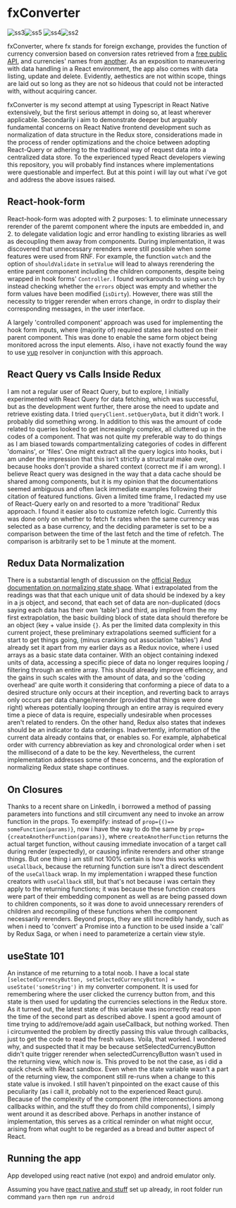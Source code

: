 # fxConverter

![ss3](https://i.postimg.cc/ZRTTbk1f/Screenshot-1641862445.png)![ss5](https://i.postimg.cc/50KvMm6R/Screenshot-1641864855.png)
![ss4](https://i.postimg.cc/g0bz7L4b/Screenshot-1641862375.png)![ss2](https://i.postimg.cc/8CdpgknJ/Screenshot-1641862389.png)


fxConverter, where fx stands for foreign exchange, provides the function of currency conversion based on conversion rates retrieved from a [free public API](https://freecurrencyapi.net/), and currencies' names from [another](https://openexchangerates.org/api/currencies.json). As an exposition to maneuvering with data handling in a React environment, the app also comes with data listing, update and delete. Evidently, aethestics are not within scope, things are laid out so long as they are not so hideous that could not be interacted with, without acquiring cancer.

fxConverter is my second attempt at using Typescript in React Native extensively, but the first serious attempt in doing so, at least wherever applicable. Secondarily i aim to demonstrate deeper but arguably fundamental concerns on React Native frontend development such as normalization of data structure in the Redux store, considerations made in the process of render optimizations and the choice between adopting React-Query or adhering to the traditional way of request data into a centralized data store. To the experienced typed React developers viewing this repository, you will probably find instances where implementations were questionable and imperfect. But at this point i will lay out what i've got and address the above issues raised. 

## React-hook-form

React-hook-form was adopted with 2 purposes: 1. to eliminate unnecessary rerender of the paremt component where the inputs are embedded in, and 2. to delegate validation logic and error handling to existing libraries as well as decoupling them away from components. During implementation, it was discovered that unnecessary rerenders were still possible when some features were used from RNF. For example, the function `watch` and the option of `shouldValidate` in `setValue` will lead to always rerendering the entire parent component including the children components, despite being wrapped in hook forms' `Controller`. I found workarounds to using `watch` by instead checking whether the `errors` object was empty and whether the form values have been modified (`isDirty`). However, there was still the necessity to trigger rerender when errors change, in ordrr to display their corresponding messages, in the user interface.

A largely 'controlled component' approach was used for implementing the hook form inputs, where (majority of) required states are hosted on their parent component. This was done to enable the same form object being monitored across the input elements. Also, i have not exactly found the way to use [yup](https://www.npmjs.com/package/yup) resolver in conjunction with this approach.

## React Query vs Calls Inside Redux

I am not a regular user of React Query, but to explore, I initially experimented with React Query for data fetching, which was successful, but as the development went further, there arose the need to update and retrieve existing data. I tried `queryClient.setQueryData`, but it didn't work. I probably did something wrong. In addition to this was the amount of code related to queries looked to get increasingly complex, all cluttered up in the codes of a component. That was not quite my preferable way to do things as I am biased towards compartmentalizing categories of codes in different 'domains', or 'files'. One might extract all the query logics into hooks, but i am under the impression that this isn't strictly a structural make over, because hooks don't provide a shared context (correct me if i am wrong). I believe React query was designed in the way that a data cache should be shared among components, but it is my opinion that the documentations seemed ambiguous and often lack immediate examples following their citation of featured functions. Given a limited time frame, I redacted my use of React-Query early on and resorted to a more 'traditional' Redux approach. I found it easier also to customize refetch logic. Currently this was done only on whether to fetch fx rates when the same currency was selected as a base currency, and the deciding parameter is set to be a comparison between the time of the last fetch and the time of refetch. The comparison is arbitrarily set to be 1 minute at the moment.

## Redux Data Normalization

There is a substantial length of discussion on the [official Redux documentation on normalizing state shape](https://redux.js.org/usage/structuring-reducers/normalizing-state-shape). What i extrapolated from the readings was that that each unique unit of data should be indexed by a key in a js object, and second, that each set of data are non-duplicated (docs saying each data has their own 'table') and third, as implied from the my first extrapolation, the basic building block of state data should therefore be an object (key + value inside `{}`. As per the limited data complexity in this current project, these preliminary extrapolations seemed sufficient for a start to get things going, (minus cranking out association 'tables') And already set it apart from my earlier days as a Redux novice, where i used arrays as a basic state data container. With an object containing indexed units of data, accessing a specific piece of data no longer requires looping / filtering through an entire array. This should already improve efficiency, and the gains in such scales with the amount of data, and so the 'coding overhead' are quite worth it considering that conforming a piece of data to a desired structure only occurs at their inception, and reverting back to arrays only occurs per data change/rerender (provided that things were done right) whereas potentially looping through an entire array is required every time a piece of data is require, especially undesirable when processes aren't related to renders. On the other hand, Redux also states that indexes should be an indicator to data orderings. Inadvertently, information of the current data already contains that, or enables so. For example, alphabetical order with currency abbreviation as key and chronological order when i set the millisecond of a date to be the key. Nevertheless, the current implementation addresses some of these concerns, and the exploration of normalizing Redux state shape continues.

## On Closures

Thanks to a recent share on LinkedIn, i borrowed a method of passing parameters into functions and still circumvent any need to invoke an arrow function in the props. To exemplify: instead of `prop={()=> someFunction(params)}`, now i have the way to do the same by `prop={createAnotherFunction(params)}`, where `createAnotherFunction` returns the actual target function, without causing immediate invocation of a target call during render (expectedly), or causing infinite rerenders and other strange things. But one thing i am still not 100% certain is how this works with `useCallback`, because the returning function sure isn't a direct descendent of the `useCallback` wrap. In my implementation i wrapped these function creators with `useCallback` still, but that's not because i was certain they apply to the returning functions; it was because these function creators were part of their embedding component as well as are being passed down to children components, so it was done to avoid unnecessary rerenders of children and recompiling of these functions when the component necessarily rerenders. Beyond props, they are still incredibly handy, such as when i need to 'convert' a Promise into a function to be used inside a 'call' by Redux Saga, or when i need to parameterize a certain view style.

## useState 101

An instance of me returning to a total noob. I have a local state `[selectedCurrencyButton, setSelectedCurrencyButton] = useState('someString')` in my converter component. It is used for remembering where the user clicked the currency button from, and this state is then used for updating the currencies selections in the Redux store. As it turned out, the latest state of this variable was incorrectly read upon the time of the second part as described above. I spent a good amount of time trying to add/remove/add again useCallback, but nothing worked. Then i circumvented the problem by directly passing this value through callbacks, just to get the code to read the fresh values. Voila, that worked. I wondered why, and suspected that it may be because setSelectedCurrencyButton didn't quite trigger rerender when selectedCurrencyButton wasn't used in the returning view, which now is. This proved to be not the case, as i did a quick check with React sandbox. Even when the state variable wasn't a part of the returning view, the component still re-runs when a change to this state value is invoked. I still haven't pinpointed on the exact cause of this peculiarity (as i call it, probably not to the experienced React guru). Because of the complexity of the component (the interconnections among callbacks within, and the stuff they do from child components), I simply went around it as described above. Perhaps in another instance of implementation, this serves as a critical reminder on what might occur, arising from what ought to be regarded as a bread and butter aspect of React.

## Running the app

App developed using react native (not expo) and android emulator only.

Assuming you have [react native and stuff](https://reactnative.dev/docs/environment-setup) set up already, in root folder run command `yarn` then `npm run android`
